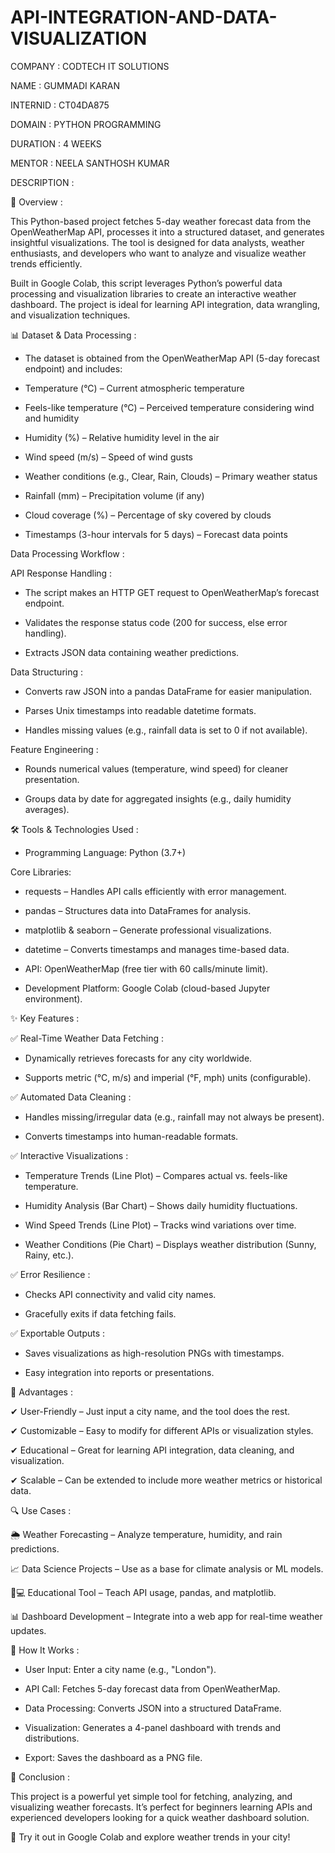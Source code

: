 # API-INTEGRATION-AND-DATA-VISUALIZATION

COMPANY : CODTECH IT SOLUTIONS

NAME : GUMMADI KARAN

INTERNID : CT04DA875

DOMAIN : PYTHON PROGRAMMING

DURATION : 4 WEEKS

MENTOR : NEELA SANTHOSH KUMAR

DESCRIPTION :

📌 Overview :

This Python-based project fetches 5-day weather forecast data from the OpenWeatherMap API, processes it into a structured dataset, and generates insightful visualizations. The tool is designed for data analysts, weather enthusiasts, and developers who want to analyze and visualize weather trends efficiently.

Built in Google Colab, this script leverages Python’s powerful data processing and visualization libraries to create an interactive weather dashboard. The project is ideal for learning API integration, data wrangling, and visualization techniques.

📊 Dataset & Data Processing :

* The dataset is obtained from the OpenWeatherMap API (5-day forecast endpoint) and includes:

* Temperature (°C) – Current atmospheric temperature

* Feels-like temperature (°C) – Perceived temperature considering wind and humidity

* Humidity (%) – Relative humidity level in the air

* Wind speed (m/s) – Speed of wind gusts

* Weather conditions (e.g., Clear, Rain, Clouds) – Primary weather status

* Rainfall (mm) – Precipitation volume (if any)

* Cloud coverage (%) – Percentage of sky covered by clouds

* Timestamps (3-hour intervals for 5 days) – Forecast data points

Data Processing Workflow :

API Response Handling :

* The script makes an HTTP GET request to OpenWeatherMap’s forecast endpoint.

* Validates the response status code (200 for success, else error handling).

* Extracts JSON data containing weather predictions.

Data Structuring :

* Converts raw JSON into a pandas DataFrame for easier manipulation.

* Parses Unix timestamps into readable datetime formats.

* Handles missing values (e.g., rainfall data is set to 0 if not available).

Feature Engineering :

* Rounds numerical values (temperature, wind speed) for cleaner presentation.

* Groups data by date for aggregated insights (e.g., daily humidity averages).

🛠 Tools & Technologies Used :

* Programming Language: Python (3.7+)

Core Libraries:

* requests – Handles API calls efficiently with error management.

* pandas – Structures data into DataFrames for analysis.

* matplotlib & seaborn – Generate professional visualizations.

* datetime – Converts timestamps and manages time-based data.

* API: OpenWeatherMap (free tier with 60 calls/minute limit).

* Development Platform: Google Colab (cloud-based Jupyter environment).

✨ Key Features :

✅ Real-Time Weather Data Fetching :

* Dynamically retrieves forecasts for any city worldwide.

* Supports metric (°C, m/s) and imperial (°F, mph) units (configurable).

✅ Automated Data Cleaning :

* Handles missing/irregular data (e.g., rainfall may not always be present).

* Converts timestamps into human-readable formats.

✅ Interactive Visualizations :

* Temperature Trends (Line Plot) – Compares actual vs. feels-like temperature.

* Humidity Analysis (Bar Chart) – Shows daily humidity fluctuations.

* Wind Speed Trends (Line Plot) – Tracks wind variations over time.

* Weather Conditions (Pie Chart) – Displays weather distribution (Sunny, Rainy, etc.).

✅ Error Resilience :

* Checks API connectivity and valid city names.

* Gracefully exits if data fetching fails.

✅ Exportable Outputs :

* Saves visualizations as high-resolution PNGs with timestamps.

* Easy integration into reports or presentations.

🚀 Advantages :

✔ User-Friendly – Just input a city name, and the tool does the rest.

✔ Customizable – Easy to modify for different APIs or visualization styles.

✔ Educational – Great for learning API integration, data cleaning, and visualization.

✔ Scalable – Can be extended to include more weather metrics or historical data.


🔍 Use Cases :

🌦 Weather Forecasting – Analyze temperature, humidity, and rain predictions.

📈 Data Science Projects – Use as a base for climate analysis or ML models.

👨💻 Educational Tool – Teach API usage, pandas, and matplotlib.

📊 Dashboard Development – Integrate into a web app for real-time weather updates.

📌 How It Works :

* User Input: Enter a city name (e.g., "London").

* API Call: Fetches 5-day forecast data from OpenWeatherMap.

* Data Processing: Converts JSON into a structured DataFrame.

* Visualization: Generates a 4-panel dashboard with trends and distributions.

* Export: Saves the dashboard as a PNG file.

📜 Conclusion :

This project is a powerful yet simple tool for fetching, analyzing, and visualizing weather forecasts. It’s perfect for beginners learning APIs and experienced developers looking for a quick weather dashboard solution.

🔗 Try it out in Google Colab and explore weather trends in your city!
